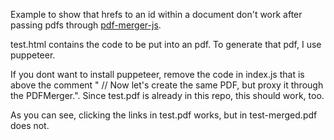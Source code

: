 Example to show that hrefs to an id within a document don't work after passing pdfs through [pdf-merger-js](https://github.com/nbesli/pdf-merger-js).

test.html contains the code to be put into an pdf. To generate that pdf, I use puppeteer.

If you dont want to install puppeteer, remove the code in index.js that is above the comment " // Now let's create the same PDF, but proxy it through the PDFMerger.". Since test.pdf is already in this repo, this should work, too.

As you can see, clicking the links in test.pdf works, but in test-merged.pdf does not.

